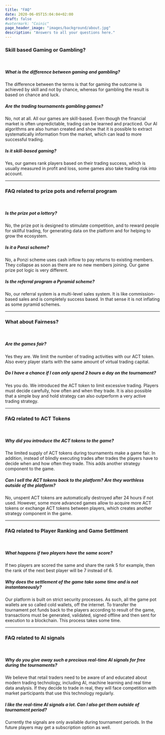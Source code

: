 ```yaml
---
title: "FAQ"
date: 2020-06-05T15:04:04+02:00
draft: false
#watermark: "Coinic"
page_header_image: "images/background/about.jpg"
description: "Answers to all your questions here."
---
```



### Skill based Gaming or Gambling?
<br>

##### What is the difference between gaming and gambling?

The difference between the terms is that for gaming the outcome is achieved by skill and not by chance, whereas for gambling the result is based on chance and luck. 


##### Are the trading tournaments gambling games?

No, not at all. All our games are skill-based. Even though the financial market is often unpredictable, trading can be learned and practiced. 
Our AI algorithms are also human created and show that it is possible to extract systematically information from the market, which can lead to more successful trading.

##### Is it skill-based gaming?

Yes, our games rank players based on their trading success, which is usually measured in profit and loss, some games also take trading risk into account.

<hr>

### FAQ related to prize pots and referral program
<br>

##### Is the prize pot a lottery?

No, the prize pot is designed to stimulate competition, and to reward people for skillful trading, for generating data on the platform and for helping to grow the ecosystem.


##### Is it a Ponzi scheme?

No, a Ponzi scheme uses cash inflow to pay returns to existing members. They collapse as soon as there are no new members joining. Our game prize pot logic is very different.


##### Is the referral program a Pyramid scheme?

No, our referral system is a multi-level sales system. It is like commission-based sales and is completely success based. In that sense it is not inflating as some pyramid schemes.

<hr>


### What about Fairness?
<br>

##### Are the games fair?

Yes they are. We limit the number of trading activities with our ACT token. Also every player starts with the same amount of virtual trading capital. 


##### Do I have a chance if I can only spend 2 hours a day on the tournament?

Yes you do. We introduced the ACT token to limit excessive trading. Players must decide carefully, how often and when they trade. It is also possible that a simple buy and hold strategy can also outperform a very active trading strategy.

<hr>

### FAQ related to ACT Tokens
<br>

##### Why did you introduce the ACT tokens to the game?

The limited supply of ACT tokens during tournaments make a game fair. In addition, instead of blindly executing trades after trades the players have to decide when and how often they trade.
This adds another strategy component to the game.   

##### Can I sell the ACT tokens back to the platform? Are they worthless outside of the platform?

No, unspent ACT tokens are automatically destroyed after 24 hours if not used. However, some more advanced games allow to acquire more ACT tokens or exchange ACT tokens between players, which creates another strategy component in the game.

<hr>

### FAQ related to Player Ranking and Game Settlment
<br>

##### What happens if two players have the same score?

If two players are scored the same and share the rank 5 for example, then the rank of the next best player will be 7 instead of 6.


##### Why does the settlement of the game take some time and is not instantaneously?

Our platform is built on strict security processes. As such, all the game pot wallets are so called cold wallets, off the internet. To transfer the tournament pot funds back to the players according to result of the game, transactions must be generated, validated, signed offline and then sent for execution to a blockchain. This process takes some time.

<hr>

### FAQ related to AI signals 
<br>

##### Why do you give away such a precious real-time AI signals for free during the tournaments?

We believe that retail traders need to be aware of and educated about modern trading technology, including AI, machine learning and real time data analysis. If they decide to trade in real, they will face competition with market participants that use this technology regularly.


##### I like the real-time AI signals a lot. Can I also get them outside of tournament period?

Currently the signals are only available during tournament periods. In the future players may get a subscription option as well.